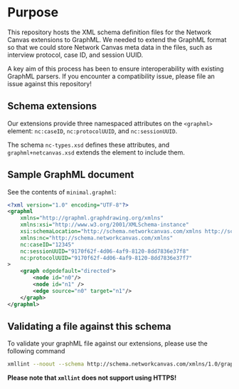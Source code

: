 # Purpose

This repository hosts the XML schema definition files for the Network Canvas extensions to GraphML. We needed to extend the GraphML format so that we could store Network Canvas meta data in the files, such as interview protocol, case ID, and session UUID.

A key aim of this process has been to ensure interoperability with existing GraphML parsers. If you encounter a compatibility issue, please file an issue against this repository!

## Schema extensions

Our extensions provide three namespaced attributes on the `<graphml>` element: `nc:caseID`, `nc:protocolUUID`, and `nc:sessionUUID`.

The schema `nc-types.xsd` defines these attributes, and `graphml+netcanvas.xsd` extends the element to include them.

## Sample GraphML document

See the contents of `minimal.graphml`:

``` XML
<?xml version="1.0" encoding="UTF-8"?>
<graphml 
    xmlns="http://graphml.graphdrawing.org/xmlns"
    xmlns:xsi="http://www.w3.org/2001/XMLSchema-instance"
    xsi:schemaLocation="http://schema.networkcanvas.com/xmlns http://schema.networkcanvas.com/xmlns/1.0/graphml+netcanvas.xsd"
    xmlns:nc="http://schema.networkcanvas.com/xmlns"
    nc:caseID="12345"
    nc:sessionUUID="9170f62f-4d06-4af9-8120-8dd7836e37f8"
    nc:protocolUUID="9170f62f-4d06-4af9-8120-8dd7836e37f7"
>
    <graph edgedefault="directed">
        <node id="n0"/>
        <node id="n1" />
        <edge source="n0" target="n1"/>
    </graph>
</graphml>
```

## Validating a file against this schema

To validate your graphML file against our extensions, please use the following command

``` bash
xmllint --noout --schema http://schema.networkcanvas.com/xmlns/1.0/graphml+netcanvas.xsd --load-trace  file.graphml
```

**Please note that `xmllint` does not support using HTTPS!**
